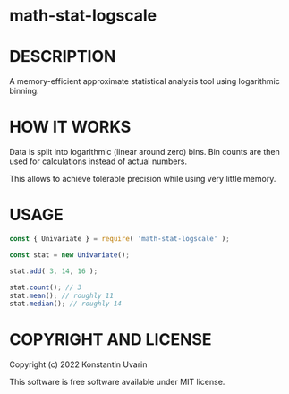 # math-stat-logscale

# DESCRIPTION

A memory-efficient approximate statistical analysis tool using logarithmic binning.

# HOW IT WORKS

Data is split into logarithmic (linear around zero) bins.
Bin counts are then used for calculations instead of actual numbers.

This allows to achieve tolerable precision while using very little memory.

# USAGE

```javascript
const { Univariate } = require( 'math-stat-logscale' );

const stat = new Univariate();

stat.add( 3, 14, 16 );

stat.count(); // 3
stat.mean(); // roughly 11
stat.median(); // roughly 14
```

# COPYRIGHT AND LICENSE

Copyright (c) 2022 Konstantin Uvarin

This software is free software available under MIT license.
